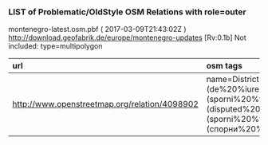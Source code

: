  
### LIST of Problematic/OldStyle OSM Relations with role=outer 
montenegro-latest.osm.pbf ( 2017-03-09T21:43:02Z ) http://download.geofabrik.de/europe/montenegro-updates [Rv:0.1b]
Not included: type=multipolygon 
 
|  url                                      |  osm tags  
| :---------------------------------------  | :---------------------------
| http://www.openstreetmap.org/relation/4098902 | name=District%20%Sutorina%20%(de%20%iure%20%B&H%2c%%20%de%20%facto%20%MNE),type=disputed:boundary,name:bs=Distrikt%20%Sutorina%20%(sporni%20%teritorij%20%BiH%20%i%20%CG),name:en=Sutorina%20%District%20%(disputed%20%territory%20%B&H%20%and%20%MNE),name:hr=Distrikt%20%Sutorina%20%(sporni%20%teritorij%20%BiH%20%i%20%CG),name:sr=Дистрикт%20%Суторина%20%(спорни%20%териториј%20%БиХ%20%и%20%ЦГ),disputed=yes,admin_level=2,disputed:boundary=administrative,
 
